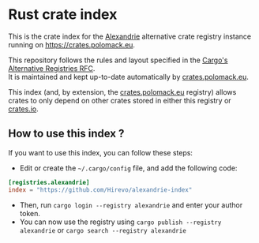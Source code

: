 Rust crate index
======================

This is the crate index for the [Alexandrie] alternative crate registry instance running on <https://crates.polomack.eu>.

This repository follows the rules and layout specified in the [Cargo's Alternative Registries RFC].  
It is maintained and kept up-to-date automatically by [crates.polomack.eu].

This index (and, by extension, the [crates.polomack.eu] registry) allows crates to only depend on other crates stored in either this registry or [crates.io].

How to use this index ?
-----------------------

If you want to use this index, you can follow these steps:

- Edit or create the `~/.cargo/config` file, and add the following code:
```toml
[registries.alexandrie]
index = "https://github.com/Hirevo/alexandrie-index"
```
- Then, run `cargo login --registry alexandrie` and enter your author token.
- You can now use the registry using `cargo publish --registry alexandrie` or `cargo search --registry alexandrie`

[Alexandrie]: https://github.com/Hirevo/alexandrie
[crates.polomack.eu]: https://crates.polomack.eu
[crates.io]: https://crates.io
[Cargo's Alternative Registries RFC]: https://github.com/rust-lang/rfcs/blob/master/text/2141-alternative-registries.md#registry-index-format-specification
